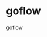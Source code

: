 # goflow
goflow
<!--     <% drinks.forEach(function(drink) { %>
        <li><%= drink.name %> - <%= drink.drunkness %></li>
    <% }); %>-->